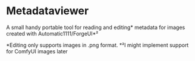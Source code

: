 # Metadataviewer

A small handy portable tool for reading and editing* metadata for images created with Automatic1111/ForgeUI*²









*Editing only supports images in .png format.
*²I might implement support for ComfyUI images later
